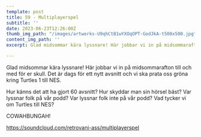 ```yaml
---
template: post
title: 59 - Multiplayerspel
subtitle: ''
date: 2023-06-23T12:26:00Z
thumb_img_path: "/images/artworks-U9qhCtB1wYXOqOPT-GodJkA-t500x500.jpg"
content_img_path: ''
excerpt: Glad midsommar kära lyssnare! Här jobbar vi in på midsommarafton till och med för er skull. Det är dags för ett nytt avsnitt och vi ska prata oss gröna kring Turtles 1 till NES.

---
```

Glad midsommar kära lyssnare! Här jobbar vi in på midsommarafton till och med för er skull. Det är dags för ett nytt avsnitt och vi ska prata oss gröna kring Turtles 1 till NES.

Hur känns det att ha gjort 60 avsnitt?
Hur skyddar man sin hörsel bäst?
Var lyssnar folk på vår podd?
Var lyssnar folk inte på vår podd?
Vad tycker vi om Turtles till NES?

COWAHBUNGAH!
  
https://soundcloud.com/retrovani-ass/multiplayerspel
